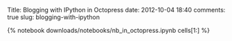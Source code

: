 Title: Blogging with IPython in Octopress
date: 2012-10-04 18:40
comments: true
slug: blogging-with-ipython

{% notebook downloads/notebooks/nb_in_octopress.ipynb cells[1:] %}